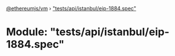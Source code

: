 [@ethereumjs/vm](../README.md) › ["tests/api/istanbul/eip-1884.spec"](_tests_api_istanbul_eip_1884_spec_.md)

# Module: "tests/api/istanbul/eip-1884.spec"


